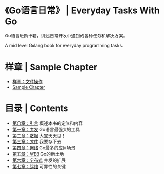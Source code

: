 # 《Go语言日常》 | Everyday Tasks With Go

Go语言进阶书籍，讲述日常开发中遇到的各种任务和解决方案。

A mid level Golang book for everyday programming tasks.

# 样章 | Sample Chapter

- [样章：文件操作](file.cn.md)
- [Sample Chapter](file.cn.md)


# 目录 | Contents

- [第〇章：引言](chapter1.md) 概述本书的定位和内容
- [第一章：并发](concurrency.cn.md) Go语言最强大的工具
- [第二章：数据](data.cn.md) 大宝天天见！
- [第三章：文件](file.cn.md) 我要存下去
- [第四章：网络](network.cn.md) Go最多的应用场景
- [第五章：WEB](network.cn.md) Go的新土地
- [第六章：分布式](distributed.cn.md) 并发的扩展
- [第七章：运维](devops.cn.md) 可靠性的关键
